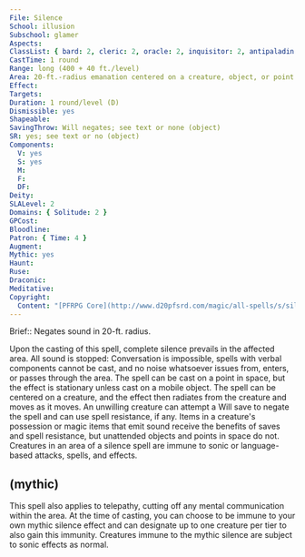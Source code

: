 ```yaml
---
File: Silence
School: illusion
Subschool: glamer
Aspects: 
ClassList: { bard: 2, cleric: 2, oracle: 2, inquisitor: 2, antipaladin: 2, psychic: 2, mesmerist: 2 }
CastTime: 1 round
Range: long (400 + 40 ft./level)
Area: 20-ft.-radius emanation centered on a creature, object, or point in space
Effect: 
Targets: 
Duration: 1 round/level (D)
Dismissible: yes
Shapeable: 
SavingThrow: Will negates; see text or none (object)
SR: yes; see text or no (object)
Components:
  V: yes
  S: yes
  M: 
  F: 
  DF: 
Deity: 
SLALevel: 2
Domains: { Solitude: 2 }
GPCost: 
Bloodline: 
Patron: { Time: 4 }
Augment: 
Mythic: yes
Haunt: 
Ruse: 
Draconic: 
Meditative: 
Copyright:
  Content: "[PFRPG Core](http://www.d20pfsrd.com/magic/all-spells/s/silence)"
---
```

Brief:: Negates sound in 20-ft. radius.

Upon the casting of this spell, complete silence prevails in the affected area. All sound is stopped: Conversation is impossible, spells with verbal components cannot be cast, and no noise whatsoever issues from, enters, or passes through the area. The spell can be cast on a point in space, but the effect is stationary unless cast on a mobile object. The spell can be centered on a creature, and the effect then radiates from the creature and moves as it moves. An unwilling creature can attempt a Will save to negate the spell and can use spell resistance, if any. Items in a creature's possession or magic items that emit sound receive the benefits of saves and spell resistance, but unattended objects and points in space do not. Creatures in an area of a silence spell are immune to sonic or language-based attacks, spells, and effects.


## (mythic)

This spell also applies to telepathy, cutting off any mental communication within the area. At the time of casting, you can choose to be immune to your own mythic silence effect and can designate up to one creature per tier to also gain this immunity. Creatures immune to the mythic silence are subject to sonic effects as normal.
